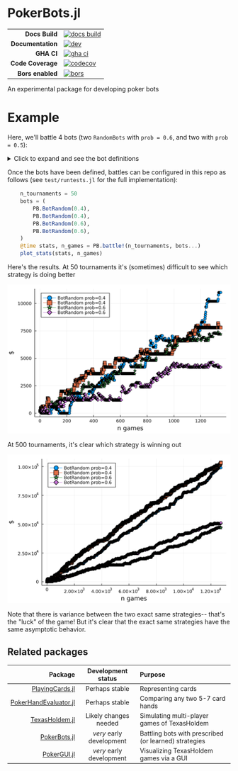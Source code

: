 # PokerBots.jl

|||
|---------------------:|:----------------------------------------------|
| **Docs Build**       | [![docs build][docs-bld-img]][docs-bld-url]   |
| **Documentation**    | [![dev][docs-dev-img]][docs-dev-url]          |
| **GHA CI**           | [![gha ci][gha-ci-img]][gha-ci-url]           |
| **Code Coverage**    | [![codecov][codecov-img]][codecov-url]        |
| **Bors enabled**     | [![bors][bors-img]][bors-url]                 |

[docs-bld-img]: https://github.com/charleskawczynski/PokerBots.jl/workflows/Documentation/badge.svg
[docs-bld-url]: https://github.com/charleskawczynski/PokerBots.jl/actions?query=workflow%3ADocumentation

[docs-dev-img]: https://img.shields.io/badge/docs-dev-blue.svg
[docs-dev-url]: https://charleskawczynski.github.io/PokerBots.jl/dev/

[gha-ci-img]: https://github.com/charleskawczynski/PokerBots.jl/workflows/ci/badge.svg
[gha-ci-url]: https://github.com/charleskawczynski/PokerBots.jl/actions?query=workflow%3Aci

[codecov-img]: https://codecov.io/gh/charleskawczynski/PokerBots.jl/branch/main/graph/badge.svg
[codecov-url]: https://codecov.io/gh/charleskawczynski/PokerBots.jl

[bors-img]: https://bors.tech/images/badge_small.svg
[bors-url]: https://app.bors.tech/repositories/35015

An experimental package for developing poker bots

# Example

Here, we'll battle 4 bots (two `RandomBots` with `prob = 0.6`, and two with `prob = 0.5`):

<details>
  <summary>Click to expand and see the bot definitions</summary>

```julia
struct BotRandom <: AbstractAI
    prob::Float64
end
function TH.player_option!(game::Game, player::Player{BotRandom}, ::CheckRaiseFold)
    prob = TH.life_form(player).prob
    if rand() < prob; check!(game, player)
    else
        amt = Int(round(rand()*bank_roll(player), digits=0))
        amt = TH.bound_raise(game.table, player, amt) # to properly bound raise amount
        raise_to!(game, player, amt)
    end
end
function TH.player_option!(game::Game, player::Player{BotRandom}, ::CallRaiseFold)
    prob = TH.life_form(player).prob
    if rand() < 1-prob
        if rand() < prob; call!(game, player)
        else # re-raise
            amt = Int(round(rand()*bank_roll(player), digits=0))
            amt = TH.bound_raise(game.table, player, amt) # to properly bound raise amount
            raise_to!(game, player, amt)
        end
    else
        fold!(game, player)
    end
end
function TH.player_option!(game::Game, player::Player{BotRandom}, ::CallAllInFold)
    prob = TH.life_form(player).prob
    if rand() < 1-prob
        if rand() < prob; call!(game, player)
        else; raise_all_in!(game, player) # re-raise
        end
    else
        fold!(game, player)
    end
end
function TH.player_option!(game::Game, player::Player{BotRandom}, ::CallFold)
    prob = TH.life_form(player).prob
    if rand() < 1-prob; call!(game, player)
    else; fold!(game, player)
    end
end
```
</details>

Once the bots have been defined, battles can be configured in this repo as follows (see `test/runtests.jl` for the full implementation):

```julia
    n_tournaments = 50
    bots = (
        PB.BotRandom(0.4),
        PB.BotRandom(0.4),
        PB.BotRandom(0.6),
        PB.BotRandom(0.6),
    )
    @time stats, n_games = PB.battle!(n_tournaments, bots...)
    plot_stats(stats, n_games)
```

Here's the results. At 50 tournaments it's (sometimes) difficult to see which strategy is doing better

![](figs/demo_50.png)

At 500 tournaments, it's clear which strategy is winning out

![](figs/demo_500.png)

Note that there is variance between the two exact same strategies-- that's the "luck" of the game! But it's clear that the exact same strategies have the same asymptotic behavior.

## Related packages

| Package                                                                             |  Development status      |         Purpose                                       |
|------------------------------------------------------------------------------------:|:------------------------:|:------------------------------------------------------|
| [PlayingCards.jl](https://github.com/charleskawczynski/PlayingCards.jl)             | Perhaps stable           | Representing cards                                    |
| [PokerHandEvaluator.jl](https://github.com/charleskawczynski/PokerHandEvaluator.jl) | Perhaps stable           | Comparing any two 5-7 card hands                      |
| [TexasHoldem.jl](https://github.com/charleskawczynski/TexasHoldem.jl)               | Likely changes needed    | Simulating multi-player games of TexasHoldem          |
| [PokerBots.jl](https://github.com/charleskawczynski/PokerBots.jl)                   | _very_ early development | Battling bots with prescribed (or learned) strategies |
| [PokerGUI.jl](https://github.com/charleskawczynski/PokerGUI.jl)                     | _very_ early development | Visualizing TexasHoldem games via a GUI               |
